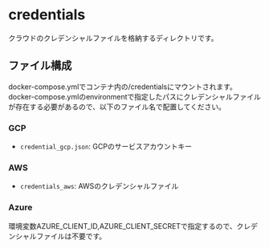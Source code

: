 # credentials
クラウドのクレデンシャルファイルを格納するディレクトリです。

## ファイル構成

docker-compose.ymlでコンテナ内の/credentialsにマウントされます。  
docker-compose.ymlのenvironmentで指定したパスにクレデンシャルファイルが存在する必要があるので、以下のファイル名で配置してください。

### GCP

- `credential_gcp.json`: GCPのサービスアカウントキー

### AWS

- `credentials_aws`: AWSのクレデンシャルファイル

### Azure

環境変数AZURE_CLIENT_ID,AZURE_CLIENT_SECRETで指定するので、クレデンシャルファイルは不要です。
